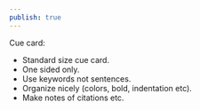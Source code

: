 ```yaml
---
publish: true
---
```


Cue card:
- Standard size cue card.
- One sided only.
- Use keywords not sentences.
- Organize nicely (colors, bold, indentation etc).
- Make notes of citations etc.